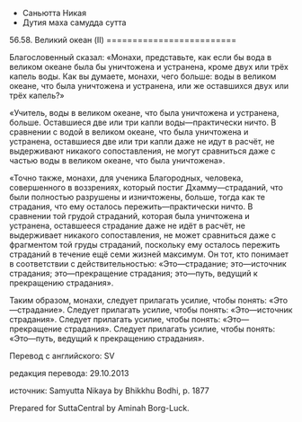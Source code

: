 









* Саньютта Никая
* Дутия маха самудда сутта


56\.58\. Великий океан \(II\)
\=\=\=\=\=\=\=\=\=\=\=\=\=\=\=\=\=\=\=\=\=\=\=\=\=



Благословенный сказал: «Монахи, представьте, как если бы вода в великом океане была бы уничтожена и устранена, кроме двух или трёх капель воды\. Как вы думаете, монахи, чего больше: воды в великом океане, что была уничтожена и устранена, или же оставшихся двух или трёх капель?»


«Учитель, воды в великом океане, что была уничтожена и устранена, больше\. Оставшиеся две или три капли воды—практически ничто\. В сравнении с водой в великом океане, что была уничтожена и устранена, оставшиеся две или три капли даже не идут в расчёт, не выдерживают никакого сопоставления, не могут сравниться даже с частью воды в великом океане, что была уничтожена»\.


«Точно также, монахи, для ученика Благородных, человека, совершенного в воззрениях, который постиг Дхамму—страданий, что были полностью разрушены и изничтожены, больше, тогда как те страдания, что ему осталось пережить—практически ничто\. В сравнении той грудой страданий, которая была уничтожена и устранена, оставшееся страдание даже не идёт в расчёт, не выдерживает никакого сопоставления, не может сравниться даже с фрагментом той груды страданий, поскольку ему осталось пережить страданий в течение ещё семи жизней максимум\. Он тот, кто понимает в соответствии с действительностью: «Это—страдание; это—источник страдания; это—прекращение страдания; это—путь, ведущий к прекращению страдания»\.


Таким образом, монахи, следует прилагать усилие, чтобы понять: «Это—страдание»\. Следует прилагать усилие, чтобы понять: «Это—источник страдания»\. Следует прилагать усилие, чтобы понять: «Это—прекращение страдания»\. Следует прилагать усилие, чтобы понять: «Это—путь, ведущий к прекращению страдания»\.



Перевод с английского: SV


редакция перевода: 29\.10\.2013


источник: Samyutta Nikaya by Bhikkhu Bodhi, p\. 1877


Prepared for SuttaCentral by Aminah Borg\-Luck\.






